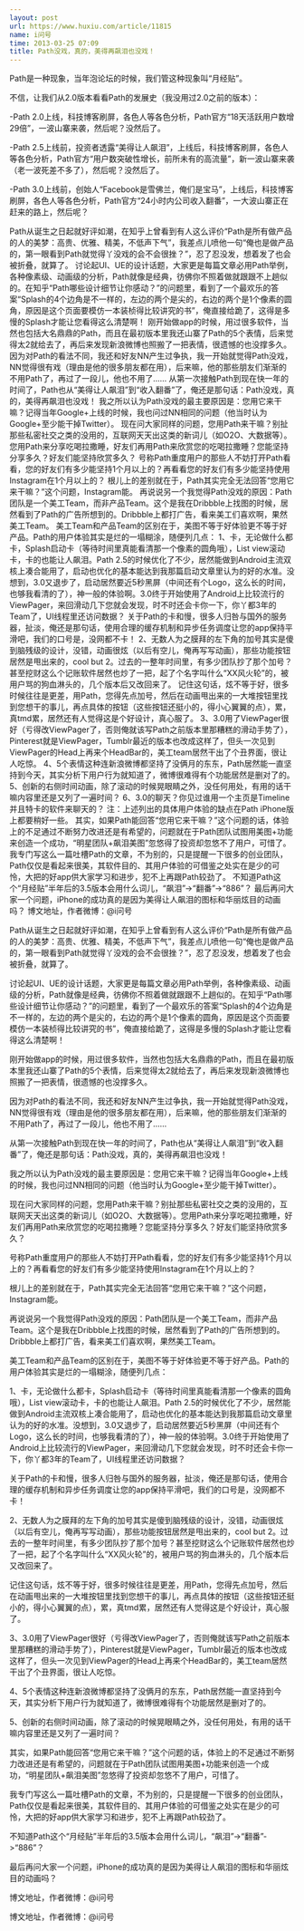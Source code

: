 ```yaml
---
layout: post
url: https://www.huxiu.com/article/11815
name: i问号
time: 2013-03-25 07:09
title: Path没戏，真的，美得再飙泪也没戏！
---
```

Path是一种现象，当年泡论坛的时候，我们管这种现象叫“月经贴”。

不信，让我们从2.0版本看看Path的发展史（我没用过2.0之前的版本）：

-Path 2.0上线，科技博客刷屏，各色人等各色分析，Path官方“18天活跃用户数增29倍”，一波山寨来袭，然后呢？没然后了。

-Path 2.5上线前，投资者透露“美得让人飙泪”，上线后，科技博客刷屏，各色人等各色分析，Path官方“用户数突破性增长，前所未有的高流量”，新一波山寨来袭（老一波死差不多了），然后呢？没然后了。

-Path 3.0上线前，创始人“Facebook是雪佛兰，俺们是宝马”，上线后，科技博客刷屏，各色人等各色分析，Path官方“24小时内公司收入翻番”，一大波山寨正在赶来的路上，然后呢？

Path从诞生之日起就好评如潮，在知乎上曾看到有人这么评价“Path是所有做产品的人的美梦：高贵、优雅、精美，不低声下气”，我差点儿喷他一句“俺也是做产品的，第一眼看到Path就觉得丫没戏的会不会很挫？”，忍了忍没发，想着发了也会被折叠，就算了。 讨论起UI、UE的设计话题，大家更是每篇文章必用Path举例，各种像素级、动画级的分析，Path就像是经典，彷佛你不照着做就跟跟不上趟似的。在知乎“Path哪些设计细节让你感动？”的问题里，看到了一个最欢乐的答案“Splash的4个边角是不一样的，左边的两个是尖的，右边的两个是1个像素的圆角，原因是这个页面要模仿一本装桢得比较讲究的书”，俺直接给跪了，这得是多慢的Splash才能让您看得这么清楚啊！ 刚开始做app的时候，用过很多软件，当然也包括大名鼎鼎的Path，而且在最初版本里我还山寨了Path的5个表情，后来觉得太2就给去了，再后来发现新浪微博也照搬了一把表情，很遗憾的也没撑多久。 因为对Path的看法不同，我还和好友NN产生过争执，我一开始就觉得Path没戏，NN觉得很有戏（理由是他的很多朋友都在用），后来嘛，他的那些朋友们渐渐的不用Path了，再过了一段儿，他也不用了...... 从第一次接触Path到现在快一年的时间了，Path也从“美得让人飙泪”到“收入翻番”了，俺还是那句话：Path没戏，真的，美得再飙泪也没戏！ 我之所以认为Path没戏的最主要原因是：您用它来干嘛？记得当年Google+上线的时候，我也问过NN相同的问题（他当时认为Google+至少能干掉Twitter）。 现在问大家同样的问题，您用Path来干嘛？别扯那些私密社交之类的没用的，互联网天天出这类的新词儿（如O2O、大数据等）。您用Path来分享吃喝拉撒睡，好友们再用Path来欣赏您的吃喝拉撒睡？您能坚持分享多久？好友们能坚持欣赏多久？ 号称Path重度用户的那些人不妨打开Path看看，您的好友们有多少能坚持1个月以上的？再看看您的好友们有多少能坚持使用Instagram在1个月以上的？ 根儿上的差别就在于，Path其实完全无法回答“您用它来干嘛？”这个问题，Instagram能。 再说说另一个我觉得Path没戏的原因：Path团队是一个美工Team，而非产品Team。这个是我在Dribbble上找图的时候，居然看到了Path的广告所想到的。Dribbble上都打广告，看来美工们喜欢啊，果然美工Team。 美工Team和产品Team的区别在于，美图不等于好体验更不等于好产品。Path的用户体验其实是烂的一塌糊涂，随便列几点： 1、卡，无论做什么都卡，Splash启动卡（等待时间里真能看清那一个像素的圆角哦），List view滚动卡，卡的也能让人飙泪。Path 2.5的时候优化了不少，居然能做到Android主流双核上凑合能用了，启动也优化的基本能达到我那篇启动文章里认为的好的水准。没想到，3.0又退步了，启动居然要近5秒黑屏（中间还有个Logo，这么长的时间，也够我看清的了），神一般的体验啊。3.0终于开始使用了Android上比较流行的ViewPager，来回滑动几下您就会发现，时不时还会卡你一下，你丫都3年的Team了，UI线程里还访问数据？ 关于Path的卡和慢，很多人归咎与国外的服务器，扯淡，俺还是那句话，使用合理的缓存机制和异步任务调度让您的app保持平滑吧，我们的口号是，没网都不卡！ 2、无数人为之膜拜的左下角的加号其实是傻到脑残级的设计，没错，动画很炫（以后有空儿，俺再写写动画），那些功能按钮居然是甩出来的，cool but 2。过去的一整年时间里，有多少团队抄了那个加号？甚至挖财这么个记账软件居然也炒了一把，起了个名字叫什么“XX风火轮”的，被用户骂的狗血淋头的，几个版本后又改回来了。 记住这句话，炫不等于好，很多时候往往是更差，用Path，您得先点加号，然后在动画甩出来的一大堆按钮里找到您想干的事儿，再点具体的按钮（这些按钮还挺小的，得小心翼翼的点），累，真tmd累，居然还有人觉得这是个好设计，真心服了。 3、3.0用了ViewPager很好（亏得改ViewPager了，否则俺就该写Path之前版本里那糟糕的滑动手势了），Pinterest就是ViewPager，Tumblr最近的版本也改成这样了，但头一次见到ViewPager的Head上再来个HeadBar的，美工team居然干出了个丑界面，很让人吃惊。 4、5个表情这种连新浪微博都坚持了没俩月的东东，Path居然能一直坚持到今天，其实分析下用户行为就知道了，微博很难得有个功能居然是删对了的。 5、创新的右侧时间动画，除了滚动的时候晃眼睛之外，没任何用处，有用的话干嘛内容里还是又列了一遍时间？ 6、3.0的聊天？你见过谁用一个主页是Timeline并且特卡的软件来聊天的？ 注：上述列出的具体用户体验的缺点在Path iPhone版上都要稍好一些。 其实，如果Path能回答“您用它来干嘛？”这个问题的话，体验上的不足通过不断努力改进还是有希望的，问题就在于Path团队试图用美图+功能来创造一个成功，“明星团队+飙泪美图”忽悠得了投资却忽悠不了用户，可惜了。 我专门写这么一篇吐槽Path的文章，不为别的，只是提醒一下很多的创业团队，Path仅仅是看起来很美，其软件目的、其用户体验的可借鉴之处实在是少的可怜，大把的好app供大家学习和进步，犯不上再跟Path较劲了。 不知道Path这个“月经贴”半年后的3.5版本会用什么词儿，“飙泪”->“翻番”->“886”？ 最后再问大家一个问题，iPhone的成功真的是因为美得让人飙泪的图标和华丽炫目的动画吗？ 博文地址，作者微博：@i问号

Path从诞生之日起就好评如潮，在知乎上曾看到有人这么评价“Path是所有做产品的人的美梦：高贵、优雅、精美，不低声下气”，我差点儿喷他一句“俺也是做产品的，第一眼看到Path就觉得丫没戏的会不会很挫？”，忍了忍没发，想着发了也会被折叠，就算了。

讨论起UI、UE的设计话题，大家更是每篇文章必用Path举例，各种像素级、动画级的分析，Path就像是经典，彷佛你不照着做就跟跟不上趟似的。在知乎“Path哪些设计细节让你感动？”的问题里，看到了一个最欢乐的答案“Splash的4个边角是不一样的，左边的两个是尖的，右边的两个是1个像素的圆角，原因是这个页面要模仿一本装桢得比较讲究的书”，俺直接给跪了，这得是多慢的Splash才能让您看得这么清楚啊！

刚开始做app的时候，用过很多软件，当然也包括大名鼎鼎的Path，而且在最初版本里我还山寨了Path的5个表情，后来觉得太2就给去了，再后来发现新浪微博也照搬了一把表情，很遗憾的也没撑多久。

因为对Path的看法不同，我还和好友NN产生过争执，我一开始就觉得Path没戏，NN觉得很有戏（理由是他的很多朋友都在用），后来嘛，他的那些朋友们渐渐的不用Path了，再过了一段儿，他也不用了......

从第一次接触Path到现在快一年的时间了，Path也从“美得让人飙泪”到“收入翻番”了，俺还是那句话：Path没戏，真的，美得再飙泪也没戏！

我之所以认为Path没戏的最主要原因是：您用它来干嘛？记得当年Google+上线的时候，我也问过NN相同的问题（他当时认为Google+至少能干掉Twitter）。

现在问大家同样的问题，您用Path来干嘛？别扯那些私密社交之类的没用的，互联网天天出这类的新词儿（如O2O、大数据等）。您用Path来分享吃喝拉撒睡，好友们再用Path来欣赏您的吃喝拉撒睡？您能坚持分享多久？好友们能坚持欣赏多久？

号称Path重度用户的那些人不妨打开Path看看，您的好友们有多少能坚持1个月以上的？再看看您的好友们有多少能坚持使用Instagram在1个月以上的？

根儿上的差别就在于，Path其实完全无法回答“您用它来干嘛？”这个问题，Instagram能。

再说说另一个我觉得Path没戏的原因：Path团队是一个美工Team，而非产品Team。这个是我在Dribbble上找图的时候，居然看到了Path的广告所想到的。Dribbble上都打广告，看来美工们喜欢啊，果然美工Team。

美工Team和产品Team的区别在于，美图不等于好体验更不等于好产品。Path的用户体验其实是烂的一塌糊涂，随便列几点：

1、卡，无论做什么都卡，Splash启动卡（等待时间里真能看清那一个像素的圆角哦），List view滚动卡，卡的也能让人飙泪。Path 2.5的时候优化了不少，居然能做到Android主流双核上凑合能用了，启动也优化的基本能达到我那篇启动文章里认为的好的水准。没想到，3.0又退步了，启动居然要近5秒黑屏（中间还有个Logo，这么长的时间，也够我看清的了），神一般的体验啊。3.0终于开始使用了Android上比较流行的ViewPager，来回滑动几下您就会发现，时不时还会卡你一下，你丫都3年的Team了，UI线程里还访问数据？

关于Path的卡和慢，很多人归咎与国外的服务器，扯淡，俺还是那句话，使用合理的缓存机制和异步任务调度让您的app保持平滑吧，我们的口号是，没网都不卡！

2、无数人为之膜拜的左下角的加号其实是傻到脑残级的设计，没错，动画很炫（以后有空儿，俺再写写动画），那些功能按钮居然是甩出来的，cool but 2。过去的一整年时间里，有多少团队抄了那个加号？甚至挖财这么个记账软件居然也炒了一把，起了个名字叫什么“XX风火轮”的，被用户骂的狗血淋头的，几个版本后又改回来了。

记住这句话，炫不等于好，很多时候往往是更差，用Path，您得先点加号，然后在动画甩出来的一大堆按钮里找到您想干的事儿，再点具体的按钮（这些按钮还挺小的，得小心翼翼的点），累，真tmd累，居然还有人觉得这是个好设计，真心服了。

3、3.0用了ViewPager很好（亏得改ViewPager了，否则俺就该写Path之前版本里那糟糕的滑动手势了），Pinterest就是ViewPager，Tumblr最近的版本也改成这样了，但头一次见到ViewPager的Head上再来个HeadBar的，美工team居然干出了个丑界面，很让人吃惊。

4、5个表情这种连新浪微博都坚持了没俩月的东东，Path居然能一直坚持到今天，其实分析下用户行为就知道了，微博很难得有个功能居然是删对了的。

5、创新的右侧时间动画，除了滚动的时候晃眼睛之外，没任何用处，有用的话干嘛内容里还是又列了一遍时间？

其实，如果Path能回答“您用它来干嘛？”这个问题的话，体验上的不足通过不断努力改进还是有希望的，问题就在于Path团队试图用美图+功能来创造一个成功，“明星团队+飙泪美图”忽悠得了投资却忽悠不了用户，可惜了。

我专门写这么一篇吐槽Path的文章，不为别的，只是提醒一下很多的创业团队，Path仅仅是看起来很美，其软件目的、其用户体验的可借鉴之处实在是少的可怜，大把的好app供大家学习和进步，犯不上再跟Path较劲了。

不知道Path这个“月经贴”半年后的3.5版本会用什么词儿，“飙泪”->“翻番”->“886”？

最后再问大家一个问题，iPhone的成功真的是因为美得让人飙泪的图标和华丽炫目的动画吗？

博文地址，作者微博：@i问号

博文地址，作者微博：@i问号

